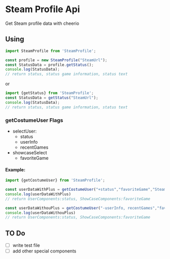 # Steam Profile Api
Get Steam profile data with cheerio

## Using
```JavaScript
import SteamProfile from 'SteamProfile';

const profile = new SteamProfile("SteamUrl");
const StatusData = profile.getStatus();
console.log(StatusData);
// return status, status game information, status text
```
or
```JavaScript
import {getStatus} from 'SteamProfile';
const StatusData = getStatus("SteamUrl");
console.log(StatusData);
// return status, status game information, status text
```

### getCostumeUser Flags
- selectUser:
  - status
  - userInfo
  - recentGames
- showcaseSelect
  - favoriteGame

#### Example:
```JavaScript
import {getCostumeUser} from 'SteamProfile';

const userDataWithPlus = getCostumeUser("+status","favoriteGame","SteamUrl");
console.log(userDataWithPlus)
// return UserComponents:status, ShowCaseComponents:favoriteGame

const userDataWithouPlus = getCostumeUser("-userInfo, recentGames","favoriteGame","SteamUrl");
console.log(userDataWithouPlus) 
// return UserComponents:status, ShowCaseComponents:favoriteGame
```



## TO Do 
- [ ] write test file
- [ ] add other special components
